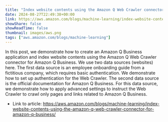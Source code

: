 ```yaml
---
title: "Index website contents using the Amazon Q Web Crawler connector for Amazon Q Business"
date: 2024-08-27T22:49:38+00:00
link: https://aws.amazon.com/blogs/machine-learning/index-website-contents-using-the-amazon-q-web-crawler-connector-for-amazon-q-business/
showShare: false
showReadTime: false
thumbnail: images/aws.png
tags: ["aws.amazon.com/blogs/machine-learning"]
---
```

In this post, we demonstrate how to create an Amazon Q Business application and index website contents using the Amazon Q Web Crawler connector for Amazon Q Business. We use two data sources (websites) here. The first data source is an employee onboarding guide from a fictitious company, which requires basic authentication. We demonstrate how to set up authentication for the Web Crawler. The second data source is the official documentation for Amazon Q Business. For this data source, we demonstrate how to apply advanced settings to instruct the Web Crawler to crawl only pages and links related to Amazon Q Business.

- Link to article: https://aws.amazon.com/blogs/machine-learning/index-website-contents-using-the-amazon-q-web-crawler-connector-for-amazon-q-business/